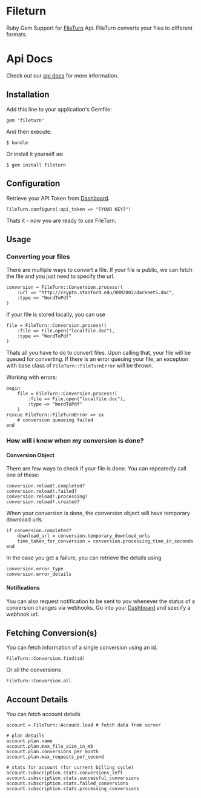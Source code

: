 # Fileturn

Ruby Gem Support for [FileTurn](https://fileturn.net/) Api. FileTurn converts your files to different formats. 

# Api Docs

Check out our [api docs](https://fileturn.net/documentation) for more information.

## Installation

Add this line to your application's Gemfile:

    gem 'fileturn'

And then execute:

    $ bundle

Or install it yourself as:

    $ gem install fileturn

## Configuration

Retrieve your API Token from [Dashboard](https://fileturn.net/dashboard/api_token).

	FileTurn.configure(:api_token => "[YOUR KEY]")
	
Thats it - now you are ready to use FileTurn.

## Usage

### Converting your files

There are multiple ways to convert a file. If your file is public, we can fetch the file and you just need to specify the url. 

	conversion = FileTurn::Conversion.process!(
		:url => "http://crypto.stanford.edu/DRM2002/darknet5.doc",
		:type => "WordToPdf"
	)

If your file is stored locally, you can use

	file = FileTurn::Conversion.process!(
		:file => File.open("localfile.doc"),
		:type => "WordToPdf"
	)

Thats all you have to do to convert files. Upon calling that, your file will be queued for converting. If there is an error queuing your file, an exception with base class of `FileTurn::FileTurnError` will be thrown. 

Working with errors:

	begin
		file = FileTurn::Conversion.process!(
			:file => File.open("localfile.doc"),
			:type => "WordToPdf"
		)
	rescue FileTurn::FileTurnError => ex
		# conversion queueing failed 
	end

### How will i know when my conversion is done?

#### Conversion Object

There are few ways to check if your file is done. You can repeatedly call one of these:

	conversion.reload!.completed? 
	conversion.reload!.failed?
	conversion.reload!.processing?
	conversion.reload!.created?

When your conversion is done, the conversion object will have temporary download urls.

	if conversion.completed?
		download_url = conversion.temporary_download_urls
		time_taken_for_conversion = conversion.processing_time_in_seconds
	end

In the case you get a failure, you can retrieve the details using

	conversion.error_type
	conversion.error_details

#### Notifications

You can also request notification to be sent to you whenever the status of a conversion changes via webhooks. Go into your [Dashboard](https://fileturn.net/dashboard/notifications) and specify a webhook url. 

## Fetching Conversion(s)

You can fetch information of a single conversion using an id.

	FileTurn::Conversion.find(id)

Or all the conversions
	
	FileTurn::Conversion.all

## Account Details

You can fetch account details 

	account = FileTurn::Account.load # fetch data from server

	# plan details
	account.plan.name
	account.plan.max_file_size_in_mb
	account.plan.conversions_per_month
	account.plan.max_requests_per_second

	# stats for account (for current billing cycle)
	account.subscription.stats.conversions_left
	account.subscription.stats.successful_conversions
	account.subscription.stats.failed_conversions
	account.subscription.stats.processing_conversions

